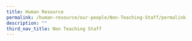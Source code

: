 ```yaml
---
title: Human Resource
permalink: /human-resource/our-people/Non-Teaching-Staff/permalink
description: ""
third_nav_title: Non Teaching Staff
---
```

